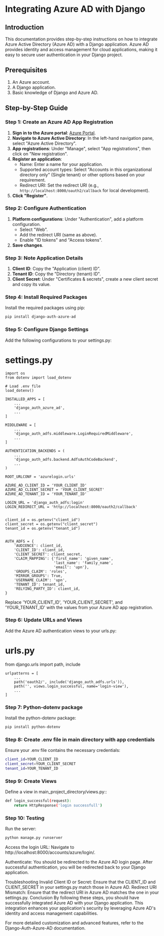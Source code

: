 # Integrating Azure AD with Django

## Introduction

This documentation provides step-by-step instructions on how to integrate Azure Active Directory (Azure AD) with a Django application. Azure AD provides identity and access management for cloud applications, making it easy to secure user authentication in your Django project.

## Prerequisites

1. An Azure account.
2. A Django application.
3. Basic knowledge of Django and Azure AD.

## Step-by-Step Guide

### Step 1: Create an Azure AD App Registration

1. **Sign in to the Azure portal**: [Azure Portal](https://portal.azure.com).
2. **Navigate to Azure Active Directory**: In the left-hand navigation pane, select "Azure Active Directory".
3. **App registrations**: Under "Manage", select "App registrations", then click on "New registration".
4. **Register an application**:
    - Name: Enter a name for your application.
    - Supported account types: Select "Accounts in this organizational directory only" (Single tenant) or other options based on your requirement.
    - Redirect URI: Set the redirect URI (e.g., `http://localhost:8000/oauth2/callback` for local development).
5. **Click "Register"**.

### Step 2: Configure Authentication

1. **Platform configurations**: Under "Authentication", add a platform configuration.
    - Select "Web".
    - Add the redirect URI (same as above).
    - Enable "ID tokens" and "Access tokens".
2. **Save changes**.

### Step 3: Note Application Details

1. **Client ID**: Copy the "Application (client) ID".
2. **Tenant ID**: Copy the "Directory (tenant) ID".
3. **Client Secret**: Under "Certificates & secrets", create a new client secret and copy its value.

### Step 4: Install Required Packages

Install the required packages using pip:

```bash
pip install django-auth-azure-ad
```

### Step 5: Configure Django Settings

Add the following configurations to your settings.py:

# settings.py
```
import os
from dotenv import load_dotenv

# Load .env file
load_dotenv()

INSTALLED_APPS = [
    ...
    'django_auth_azure_ad',
    ...
]

MIDDLEWARE = [
    ...
    'django_auth_adfs.middleware.LoginRequiredMiddleware',
    ...
]

AUTHENTICATION_BACKENDS = (
    ...
    'django_auth_adfs.backend.AdfsAuthCodeBackend',
    ...
)

ROOT_URLCONF = 'azurelogin.urls'

AZURE_AD_CLIENT_ID = 'YOUR_CLIENT_ID'
AZURE_AD_CLIENT_SECRET = 'YOUR_CLIENT_SECRET'
AZURE_AD_TENANT_ID = 'YOUR_TENANT_ID'

LOGIN_URL = 'django_auth_adfs:login'
LOGIN_REDIRECT_URL = 'http://localhost:8000/oauth2/callback'


client_id = os.getenv("client_id")
client_secret = os.getenv("client_secret")
tenant_id = os.getenv("tenant_id")


AUTH_ADFS = {
    'AUDIENCE': client_id,
    'CLIENT_ID': client_id,
    'CLIENT_SECRET': client_secret,
    'CLAIM_MAPPING': {'first_name': 'given_name',
                      'last_name': 'family_name',
                      'email': 'upn'},
    'GROUPS_CLAIM': 'roles',
    'MIRROR_GROUPS': True,
    'USERNAME_CLAIM': 'upn',
    'TENANT_ID': tenant_id,
    'RELYING_PARTY_ID': client_id,
}
```

Replace 'YOUR_CLIENT_ID', 'YOUR_CLIENT_SECRET', and 'YOUR_TENANT_ID' with the values from your Azure AD app registration.

### Step 6: Update URLs and Views
Add the Azure AD authentication views to your urls.py:


# urls.py

from django.urls import path, include
```
urlpatterns = [
    ...
    path('oauth2/', include('django_auth_adfs.urls')),
    path('', views.login_successful, name='login-view'),
    ...
]
```
### Step 7: Python-dotenv package
Install the python-dotenv package:


```bash 
pip install python-dotenv
```

### Step 8: Create .env file in main directory with app credentials
Ensure your .env file contains the necessary credentials:


```bash 
client_id=YOUR_CLIENT_ID
client_secret=YOUR_CLIENT_SECRET
tenant_id=YOUR_TENANT_ID
```

### Step 9: Create Views
Define a view in main_project_directory/views.py::


```bash 
def login_successful(request):
    return HttpResponse('login successfull')

```

### Step 10: Testing
Run the server:

```bash 
python manage.py runserver
```

Access the login URL: Navigate to http://localhost:8000/accounts/azure/login/.

Authenticate: You should be redirected to the Azure AD login page. After successful authentication, you will be redirected back to your Django application.

Troubleshooting
Invalid Client ID or Secret: Ensure that the CLIENT_ID and CLIENT_SECRET in your settings.py match those in Azure AD.
Redirect URI Mismatch: Ensure that the redirect URI in Azure AD matches the one in your settings.py.
Conclusion
By following these steps, you should have successfully integrated Azure AD with your Django application. This integration enhances your application's security by leveraging Azure AD's identity and access management capabilities.

For more detailed customization and advanced features, refer to the Django-Auth-Azure-AD documentation.